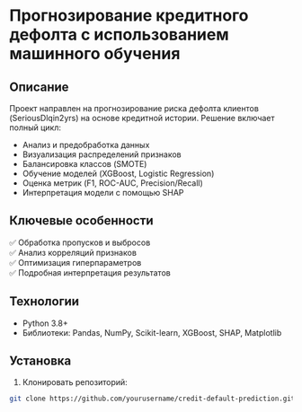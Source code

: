 # Прогнозирование кредитного дефолта с использованием машинного обучения
## Описание
Проект направлен на прогнозирование риска дефолта клиентов (SeriousDlqin2yrs) на основе кредитной истории. Решение включает полный цикл:
- Анализ и предобработка данных
- Визуализация распределений признаков
- Балансировка классов (SMOTE)
- Обучение моделей (XGBoost, Logistic Regression)
- Оценка метрик (F1, ROC-AUC, Precision/Recall)
- Интерпретация модели с помощью SHAP

## Ключевые особенности
✅ Обработка пропусков и выбросов  
✅ Анализ корреляций признаков  
✅ Оптимизация гиперпараметров  
✅ Подробная интерпретация результатов

## Технологии
- Python 3.8+
- Библиотеки: Pandas, NumPy, Scikit-learn, XGBoost, SHAP, Matplotlib

## Установка
1. Клонировать репозиторий:
```bash
git clone https://github.com/yourusername/credit-default-prediction.git
